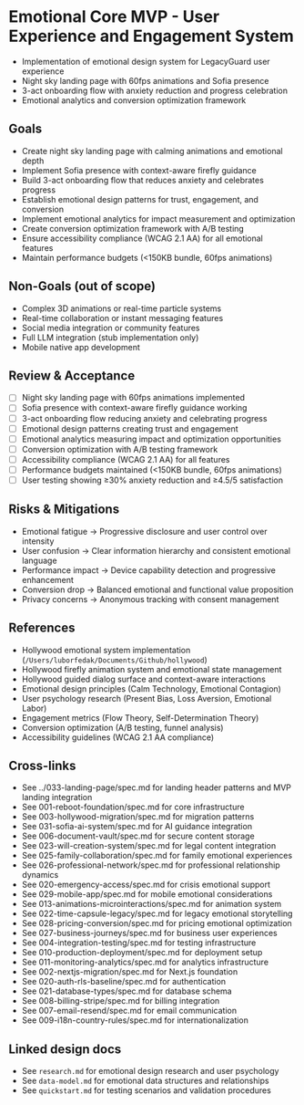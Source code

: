 # Emotional Core MVP - User Experience and Engagement System

- Implementation of emotional design system for LegacyGuard user experience
- Night sky landing page with 60fps animations and Sofia presence
- 3-act onboarding flow with anxiety reduction and progress celebration
- Emotional analytics and conversion optimization framework

## Goals

- Create night sky landing page with calming animations and emotional depth
- Implement Sofia presence with context-aware firefly guidance
- Build 3-act onboarding flow that reduces anxiety and celebrates progress
- Establish emotional design patterns for trust, engagement, and conversion
- Implement emotional analytics for impact measurement and optimization
- Create conversion optimization framework with A/B testing
- Ensure accessibility compliance (WCAG 2.1 AA) for all emotional features
- Maintain performance budgets (<150KB bundle, 60fps animations)

## Non-Goals (out of scope)

- Complex 3D animations or real-time particle systems
- Real-time collaboration or instant messaging features
- Social media integration or community features
- Full LLM integration (stub implementation only)
- Mobile native app development

## Review & Acceptance

- [ ] Night sky landing page with 60fps animations implemented
- [ ] Sofia presence with context-aware firefly guidance working
- [ ] 3-act onboarding flow reducing anxiety and celebrating progress
- [ ] Emotional design patterns creating trust and engagement
- [ ] Emotional analytics measuring impact and optimization opportunities
- [ ] Conversion optimization with A/B testing framework
- [ ] Accessibility compliance (WCAG 2.1 AA) for all features
- [ ] Performance budgets maintained (<150KB bundle, 60fps animations)
- [ ] User testing showing ≥30% anxiety reduction and ≥4.5/5 satisfaction

## Risks & Mitigations

- Emotional fatigue → Progressive disclosure and user control over intensity
- User confusion → Clear information hierarchy and consistent emotional language
- Performance impact → Device capability detection and progressive enhancement
- Conversion drop → Balanced emotional and functional value proposition
- Privacy concerns → Anonymous tracking with consent management

## References

- Hollywood emotional system implementation (`/Users/luborfedak/Documents/Github/hollywood`)
- Hollywood firefly animation system and emotional state management
- Hollywood guided dialog surface and context-aware interactions
- Emotional design principles (Calm Technology, Emotional Contagion)
- User psychology research (Present Bias, Loss Aversion, Emotional Labor)
- Engagement metrics (Flow Theory, Self-Determination Theory)
- Conversion optimization (A/B testing, funnel analysis)
- Accessibility guidelines (WCAG 2.1 AA compliance)

## Cross-links

- See ../033-landing-page/spec.md for landing header patterns and MVP landing integration
- See 001-reboot-foundation/spec.md for core infrastructure
- See 003-hollywood-migration/spec.md for migration patterns
- See 031-sofia-ai-system/spec.md for AI guidance integration
- See 006-document-vault/spec.md for secure content storage
- See 023-will-creation-system/spec.md for legal content integration
- See 025-family-collaboration/spec.md for family emotional experiences
- See 026-professional-network/spec.md for professional relationship dynamics
- See 020-emergency-access/spec.md for crisis emotional support
- See 029-mobile-app/spec.md for mobile emotional considerations
- See 013-animations-microinteractions/spec.md for animation system
- See 022-time-capsule-legacy/spec.md for legacy emotional storytelling
- See 028-pricing-conversion/spec.md for pricing emotional optimization
- See 027-business-journeys/spec.md for business user experiences
- See 004-integration-testing/spec.md for testing infrastructure
- See 010-production-deployment/spec.md for deployment setup
- See 011-monitoring-analytics/spec.md for analytics infrastructure
- See 002-nextjs-migration/spec.md for Next.js foundation
- See 020-auth-rls-baseline/spec.md for authentication
- See 021-database-types/spec.md for database schema
- See 008-billing-stripe/spec.md for billing integration
- See 007-email-resend/spec.md for email communication
- See 009-i18n-country-rules/spec.md for internationalization

## Linked design docs

- See `research.md` for emotional design research and user psychology
- See `data-model.md` for emotional data structures and relationships
- See `quickstart.md` for testing scenarios and validation procedures
